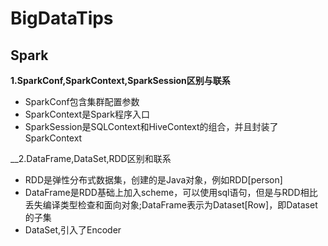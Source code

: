 # BigDataTips

## Spark 

__1.SparkConf,SparkContext,SparkSession区别与联系__
 - SparkConf包含集群配置参数
 - SparkContext是Spark程序入口
 - SparkSession是SQLContext和HiveContext的组合，并且封装了SparkContext

 __2.DataFrame,DataSet,RDD区别和联系
 - RDD是弹性分布式数据集，创建的是Java对象，例如RDD[person]
 - DataFrame是RDD基础上加入scheme，可以使用sql语句，但是与RDD相比丢失编译类型检查和面向对象;DataFrame表示为Dataset[Row]，即Dataset的子集
 - DataSet,引入了Encoder
